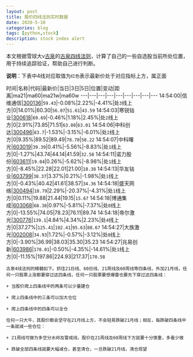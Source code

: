 ```yaml
---
layout: post
title: 股价四线法则实时数据
date: 2020-5-10
categories: blog
tags: [python,stock]
description: stock index alert
---
```



本文根据雪球大v[古泉](https://xueqiu.com/u/7148646888)的[古泉四线法则](https://xueqiu.com/7148646888/130498192)，计算了自己的一些自选股当前所处位置，用于持续追踪验证，帮助自己进行判断。

**说明**：下表中4线对应取值为`红色`表示最新价处于对应指标上方，属正面

时间|名称|代码|最新价|当日|3日|5日|位置|变动|距离|ma21|ma60|ma21w|ma60w
---|---|---|---|---|---|---|---|---
14:54:00|信维通信|[300136](https://xueqiu.com/S/SZ300136)|`59.43`|-0.08%|2.22%|-4.41%|处`3`线上方|0|14.01%|60.30|`56.07`|`51.61`|`43.59`
14:54:03|寒锐钴业|[300618](https://xueqiu.com/S/SZ300618)|`69.69`|-0.46%|1.18%|2.45%|处`2`线上方|0|2.91%|73.85|71.51|`63.80`|`63.01`
14:54:06|中科创达|[300496](https://xueqiu.com/S/SZ300496)|`83.7`|-1.53%|-3.15%|-6.01%|处`2`线上方|0|9.35%|89.52|89.49|`78.70`|`58.22`
14:54:07|中科曙光|[603019](https://xueqiu.com/S/SH603019)|`39.39`|0.41%|-5.56%|-8.83%|处`1`线上方|0|-1.27%|43.74|44.14|41.59|`32.58`
14:54:11|诺力股份|[603611](https://xueqiu.com/S/SH603611)|`19.04`|0.26%|-5.62%|-8.98%|处`1`线上方|0|-8.45%|22.28|22.01|21.00|`18.38`
14:54:13|华友钴业|[603799](https://xueqiu.com/S/SH603799)|`38.37`|3.37%|0.21%|-1.98%|处`1`线上方|0|-0.43%|40.42|41.61|38.57|`34.36`
14:54:18|盛天网络|[300494](https://xueqiu.com/S/SZ300494)|`18.79`|2.29%|-20.37%|-4.31%|处`1`线上方|0|0.11%|19.88|21.44|19.15|`15.67`
14:54:18|博通集成|[603068](https://xueqiu.com/S/SH603068)|`68.38`|0.97%|-5.81%|-7.37%|处`0`线上方|0|-13.55%|74.05|78.23|76.11|89.74
14:54:18|帝尔激光|[300776](https://xueqiu.com/S/SZ300776)|`139.1`|4.84%|4.34%|2.23%|处`4`线上方|0|37.27%|`125.41`|`102.41`|`95.63`|`88.67`
14:54:27|大族激光|[002008](https://xueqiu.com/S/SZ002008)|`34.93`|1.72%|-0.57%|-3.12%|处`0`线上方|0|-3.90%|36.99|38.03|35.30|35.23
14:54:27|兆易创新|[603986](https://xueqiu.com/S/SH603986)|`178.01`|-0.50%|-4.35%|-14.61%|处`1`线上方|0|-11.15%|197.86|224.93|217.37|`170.58`

```
古泉4线法则的精髓如下。抓住21日线、60日线、21周线及60周线等四条线，外加21月线，任何一只股票上涨都要穿过这四条线，任何一只股票要想爆雷也要先下穿过这四条线：

+ 当股价爬上四条线中的两条可以少量建仓

+ 爬上四条线中的三条可以加大仓位

+ 爬上四条线中的四条可以全仓

任何一只大牛，其股价都会坚守在21月线上方，不会轻易跌破21月线；相反，每跌破四条线中一条就减一些仓位：

+ 21周线可做为多空分水岭及警戒线，股价在21周线及60周线下方就要十分慎重，多看少做

+ 跌破全部四条线就要大幅减仓，甚至清仓，一旦跌破21月线，清仓观望
```